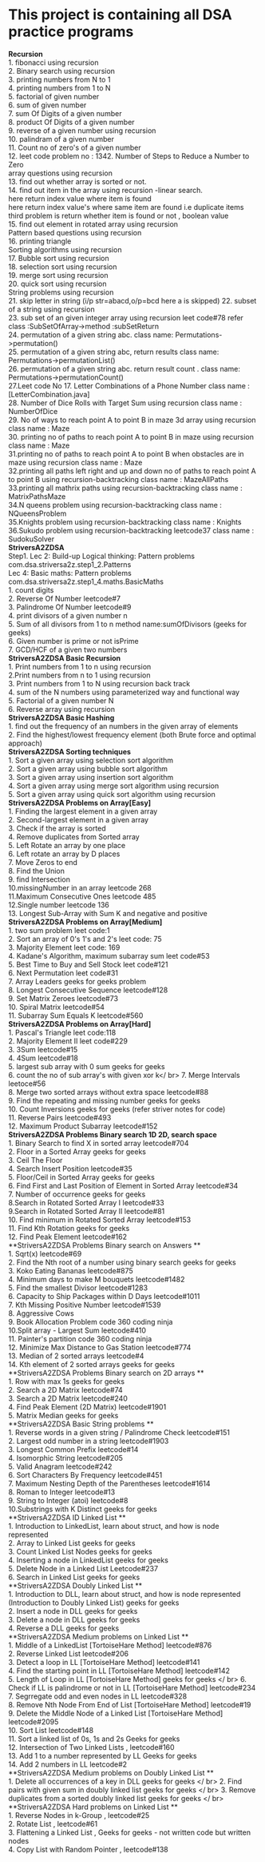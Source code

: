 # This project is containing all DSA practice programs

**Recursion** <br />
         1. fibonacci using recursion <br />
         2. Binary search using recursion <br />
         3. printing numbers from N to 1 <br />
         4. printing numbers from 1 to N <br />
         5. factorial of given number<br />
         6. sum  of given number<br />
         7. sum Of Digits of a given number <br />
         8. product Of Digits of a given number <br />
         9. reverse of a given number using recursion <br />
         10. palindram of a given number <br />
         11. Count no of zero's of a given number <br />
         12. leet code problem no : 1342. Number of Steps to Reduce a Number to Zero  <br />
         array questions using recursion <br />
         13. find out whether array is sorted or not. <br />
         14. find out item in the  array using recursion -linear search.<br />
             here return index value where item is found<br />
             here return index value's  where same item are found i.e duplicate items<br />
             third problem is return whether item is found or not , boolean value <br />
         15. find out element in rotated array using recursion <br />
         Pattern based questions using recursion <br />
         16. printing triangle <br />
         Sorting algorithms using recursion <br />
         17. Bubble sort using recursion <br />
         18. selection sort using recursion  <br />
         19. merge sort using recursion  <br />
         20. quick sort using recursion  <br />
         String problems using recursion <br />
         21. skip letter in string (i/p str=abacd,o/p=bcd here a is skipped)
         22. subset of a string using recursion<br />
         23. sub set of an given integer array using recursion leet code#78 refer class :SubSetOfArray->method :subSetReturn<br />
         24. permutation of a given string abc. class name: Permutations->permutation()<br />
         25. permutation of a given string abc, return results class name: Permutations->permutationList()<br />
         26. permutation of a given string abc. return result count . class name: Permutations->permutationCount()<br />
         27.Leet code No 17. Letter Combinations of a Phone Number class name :[LetterCombination.java]<br />
         28. Number of Dice Rolls with Target Sum using recursion class name : NumberOfDice <br />
         29. No of ways to reach point A to point B in maze 3d array using recursion class name : Maze <br />
         30. printing no of paths to reach  point A to point B in maze  using recursion class name : Maze <br />
         31.printing no of paths to reach  point A to point B when obstacles are in maze  using recursion class name : Maze <br />
         32.printing all paths left right and up and down no of paths to reach  point A to point B  using recursion-backtracking class name : MazeAllPaths <br />
         33.printing all mathrix paths using recursion-backtracking class name : MatrixPathsMaze <br />
         34.N queens problem using recursion-backtracking class name : NQueensProblem <br />
         35.Knights problem using recursion-backtracking class name : Knights <br />
         36.Sukudo problem using recursion-backtracking leetcode37 class name : SudokuSolver <br />
**StriversA2ZDSA** <br />
Step1. Lec 2: Build-up Logical thinking: Pattern problems com.dsa.striversa2z.step1_2.Patterns<br />
       Lec 4: Basic maths: Pattern problems com.dsa.striversa2z.step1_4.maths.BasicMaths<br />
             1. count digits <br />
             2. Reverse Of Number leetcode#7 <br />
             3. Palindrome Of Number leetcode#9 <br />
             4. print divisors of a given number n <br />
             5. Sum of all divisors from 1 to n method name:sumOfDivisors (geeks for geeks)<br />
             6. Given number is prime or not isPrime <br />
             7. GCD/HCF of a given two numbers <br />
**StriversA2ZDSA Basic Recursion** <br />
             1. Print numbers from 1 to n using recursion <br />
             2.Print numbers from n to 1 using recursion <br />
             3. Print numbers from 1 to N using recursion back track <br />
             4. sum of the N numbers using parameterized way and functional way  <br />
             5. Factorial of a given number  N  <br />
             6. Reverse array using recursion  <br />
**StriversA2ZDSA Basic Hashing** <br />
             1. find out the frequency of an numbers in the given array of elements <br />
             2. Find the highest/lowest frequency element (both Brute force and optimal  approach) <br />
**StriversA2ZDSA Sorting techniques** <br />
             1. Sort a given array using selection sort algorithm <br />
             2. Sort a given array using bubble sort algorithm <br />
             3. Sort a given array using insertion sort algorithm <br />
             4. Sort a given array using merge sort algorithm using recursion <br />
             5. Sort a given array using quick sort algorithm using recursion <br />
**StriversA2ZDSA Problems on Array[Easy]** <br />
             1. Finding the largest element in a given array <br />
             2. Second-largest element in a given  array <br />
             3. Check if the array is sorted <br />
             4. Remove duplicates from Sorted array <br />
             5. Left Rotate an array by one place <br />
             6. Left rotate an array by D places <br />
             7. Move Zeros to end <br />
             8. Find the Union <br />
             9. find Intersection<br />
             10.missingNumber in an array leetcode 268 <br />
             11.Maximum Consecutive Ones leetcode 485 <br />
             12.Single number leetcode 136 <br />
             13. Longest Sub-Array with Sum K and negative and positive <br />
**StriversA2ZDSA Problems on Array[Medium]** <br />
            1. two sum problem leet code:1 <br />
            2. Sort an array of 0's 1's and 2's leet code: 75<br />
            3. Majority Element leet code: 169 <br />
            4. Kadane's Algorithm, maximum subarray sum leet code#53<br />
            5. Best Time to Buy and Sell Stock leet code#121<br />
            6. Next Permutation leet code#31<br />
            7. Array Leaders geeks for geeks problem<br />
            8. Longest Consecutive Sequence leetcode#128<br />
            9. Set Matrix Zeroes leetcode#73<br />
            10. Spiral Matrix leetcode#54<br />
            11. Subarray Sum Equals K leetcode#560 <br />
**StriversA2ZDSA Problems on Array[Hard]** <br />
            1. Pascal's Triangle leet code:118 <br />
            2. Majority Element II leet code#229 <br />
            3. 3Sum leetcode#15 <br />
            4. 4Sum leetcode#18 <br />
            5. largest sub array with 0 sum geeks for geeks </br>
            6. count the no of sub array's with given xor k</ br>
            7. Merge Intervals leetoce#56 </br>
            8. Merge two sorted arrays without extra space leetcode#88 </br>
            9. Find the repeating and missing number geeks for geeks <br />
            10. Count Inversions geeks for geeks (refer striver notes for code) </br >
            11. Reverse Pairs leetcode#493 </br>
            12. Maximum Product Subarray leetcode#152 <br />
**StriversA2ZDSA Problems Binary search 1D 2D, search space** <br />
            1. Binary Search to find X in sorted array leetcode#704 </br>
            2. Floor in a Sorted Array  geeks for geeks</br>
            3. Ceil The Floor </br>
            4. Search Insert Position leetcode#35 </br>
            5. Floor/Ceil in Sorted Array geeks for geeks </br>
            6. Find First and Last Position of Element in Sorted Array leetcode#34 </br>
            7. Number of occurrence geeks for geeks</br>
            8.Search in Rotated Sorted Array I leetcode#33 </br>
            9.Search in Rotated Sorted Array II leetcode#81 </br>
           10. Find minimum in Rotated Sorted Array leetcode#153 </br>
           11. Find Kth Rotation geeks for geeks</br>
           12. Find Peak Element leetcode#162 </br>
**StriversA2ZDSA Problems Binary search  on Answers ** <br />
           1. Sqrt(x) leetcode#69</br>
           2. Find the Nth root of a number using binary search geeks for geeks</br>
           3. Koko Eating Bananas leetcode#875</br>
           4. Minimum days to make M bouquets leetcode#1482</br>
           5. Find the smallest Divisor leetcode#1283</br>
           6. Capacity to Ship Packages within D Days leetcode#1011</br>
           7. Kth Missing Positive Number leetcode#1539</br>
           8. Aggressive Cows </br>
           9. Book Allocation Problem code 360 coding ninja</br>
           10.Split array - Largest Sum leetcode#410</br>
           11. Painter's partition code 360 coding ninja</br>
           12. Minimize Max Distance to Gas Station leetcode#774<br />
           13. Median of 2 sorted arrays leetcode#4<br />
           14. Kth element of 2 sorted arrays geeks for geeks<br />
**StriversA2ZDSA Problems Binary search  on 2D arrays ** <br />
          1. Row with max 1s geeks for geeks<br />
          2. Search a 2D Matrix leetcode#74<br />
          3. Search a 2D Matrix leetcode#240<br />
          4. Find Peak Element (2D Matrix) leetcode#1901<br />
          5. Matrix Median geeks for geeks<br />
**StriversA2ZDSA Basic String problems ** <br />
         1. Reverse words in a given string / Palindrome Check leetcode#151<br />
         2. Largest odd number in a string  leetcode#1903<br />
         3. Longest Common Prefix leetcode#14<br />
         4. Isomorphic String leetcode#205<br />
         5. Valid Anagram leetcode#242<br />
         6. Sort Characters By Frequency leetcode#451<br />
         7. Maximum Nesting Depth of the Parentheses leetcode#1614<br />
         8. Roman to Integer leetcode#13<br />
         9. String to Integer (atoi) leetcode#8<br />
         10.Substrings with K Distinct geeks for geeks<br />
**StriversA2ZDSA ID Linked List ** <br />
         1. Introduction to LinkedList, learn about struct, and how is node represented <br />
         2. Array to Linked List geeks for geeks<br />
         3. Count Linked List Nodes geeks for geeks<br />
         4. Inserting a node in LinkedList geeks for geeks</br>
         5. Delete Node in a Linked List Leetcode#237 <br />
         6. Search in Linked List geeks for geeks</br>
**StriversA2ZDSA Doubly Linked List ** <br />
         1. Introduction to DLL, learn about struct, and how is node represented (Introduction to Doubly Linked List) geeks for geeks <br />
         2. Insert a node in DLL geeks for geeks</br>
         3. Delete a node in DLL geeks for geeks</br>
         4. Reverse a DLL geeks for geeks</br>
**StriversA2ZDSA Medium problems on Linked List ** <br />
        1. Middle of a LinkedList [TortoiseHare Method]  leetcode#876 <br />
        2. Reverse Linked List leetcode#206 <br />
        3. Detect a loop in LL [TortoiseHare Method] leetcode#141 <br />
        4. Find the starting point in LL [TortoiseHare Method] leetcode#142 <br />
        5. Length of Loop in LL  [TortoiseHare Method] geeks for geeks </ br>
        6. Check if LL is palindrome or not in LL [TortoiseHare Method] leetcode#234 <br />
        7. Segrregate odd and even nodes in LL leetcode#328 <br />
        8. Remove Nth Node From End of List [TortoiseHare Method] leetcode#19 <br />
        9. Delete the Middle Node of a Linked List [TortoiseHare Method] leetcode#2095 <br />
        10. Sort List leetcode#148 <br />
        11. Sort a linked list of 0s, 1s and 2s  Geeks for geeks <br />
        12. Intersection of Two Linked Lists , leetcode#160 <br />
        13. Add 1 to a number represented by LL Geeks for geeks<br />
        14. Add 2 numbers in LL leetcode#2 <br />
**StriversA2ZDSA Medium problems on Doubly Linked List ** <br />
        1. Delete all occurrences of a key in DLL geeks for geeks </ br>
        2. Find pairs with given sum in doubly linked list geeks for geeks </ br>
        3. Remove duplicates from a sorted doubly linked list geeks for geeks </ br>
**StriversA2ZDSA Hard  problems on  Linked List ** <br />
       1. Reverse Nodes in k-Group , leetcode#25 <br />
       2. Rotate List , leetcode#61 <br />
       3. Flattening a Linked List , Geeks for geeks - not written code but written nodes<br />
       4. Copy List with Random Pointer , leetcode#138 <br />



       






        





   



     



















       































         


         

     


         
   